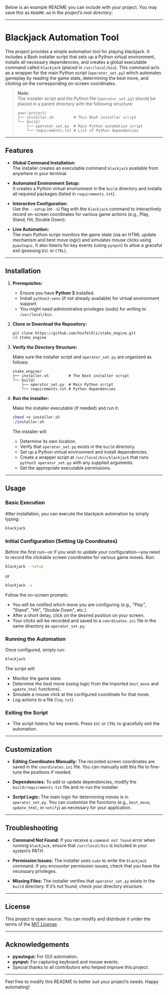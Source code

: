 Below is an example README you can include with your project. You may save this as `README.md` in the project’s root directory:

---

# Blackjack Automation Tool

This project provides a simple automation tool for playing blackjack. It includes a Bash installer script that sets up a Python virtual environment, installs all necessary dependencies, and creates a global executable command called `blackjack` (placed in `/usr/local/bin`). This command acts as a wrapper for the main Python script (`operator_set.py`) which automates gameplay by reading the game state, determining the best move, and clicking on the corresponding on-screen coordinates.

> **Note:**  
> The installer script and the Python file (`operator_set.py`) should be placed in a parent directory with the following structure:
> 
> ```
> your-project/
> ├── installer.sh         # This Bash installer script
> └── build/
>     ├── operator_set.py  # Main Python automation script
>     └── requirements.txt # List of Python dependencies
> ```

---

## Features

- **Global Command Installation:**  
  The installer creates an executable command `blackjack` available from anywhere in your terminal.

- **Automated Environment Setup:**  
  It creates a Python virtual environment in the `build` directory and installs all required packages (listed in `requirements.txt`).

- **Interactive Configuration:**  
  Use the `--setup` (or `-s`) flag with the `blackjack` command to interactively record on-screen coordinates for various game actions (e.g., Play, Stand, Hit, Double Down).

- **Live Automation:**  
  The main Python script monitors the game state (via an HTML update mechanism and best move logic) and simulates mouse clicks using `pyautogui`. It also listens for key events (using `pynput`) to allow a graceful exit (pressing `ESC` or `CTRL`).

---

## Installation

1. **Prerequisites:**
   - Ensure you have **Python 3** installed.
   - Install `python3-venv` (if not already available) for virtual environment support.
   - You might need administrative privileges (sudo) for writing to `/usr/local/bin`.

2. **Clone or Download the Repository:**

   ```bash
   git clone https://github.com/hosfeldli/stake_engine.git
   cd stake_engine
   ```

3. **Verify the Directory Structure:**

   Make sure the installer script and `operator_set.py` are organized as follows:

   ```
   stake_engine/
   ├── installer.sh         # The Bash installer script
   └── build/
       ├── operator_set.py  # Main Python script
       └── requirements.txt # Python dependencies
   ```

4. **Run the Installer:**

   Make the installer executable (if needed) and run it:

   ```bash
   chmod +x installer.sh
   ./installer.sh
   ```

   The installer will:
   - Determine its own location.
   - Verify that `operator_set.py` exists in the `build` directory.
   - Set up a Python virtual environment and install dependencies.
   - Create a wrapper script at `/usr/local/bin/blackjack` that runs `python3 operator_set.py` with any supplied arguments.
   - Set the appropriate executable permissions.

---

## Usage

### Basic Execution

After installation, you can execute the blackjack automation by simply typing:

```bash
blackjack
```

### Initial Configuration (Setting Up Coordinates)

Before the first run—or if you wish to update your configuration—you need to record the clickable screen coordinates for various game moves. Run:

```bash
blackjack --setup
```
or
```bash
blackjack -s
```

Follow the on-screen prompts:
- You will be notified which move you are configuring (e.g., "Play", "Stand", "Hit", "Double Down", etc.).
- After a short delay, click on the desired position on your screen.
- Your clicks will be recorded and saved to a `coordinates.ini` file in the same directory as `operator_set.py`.

### Running the Automation

Once configured, simply run:

```bash
blackjack
```

The script will:
- Monitor the game state.
- Determine the best move (using logic from the imported `best_move` and `update_html` functions).
- Simulate a mouse click at the configured coordinate for that move.
- Log actions to a file (`log.txt`).

### Exiting the Script

- The script listens for key events. Press `ESC` or `CTRL` to gracefully exit the automation.

---

## Customization

- **Editing Coordinates Manually:**
  The recorded screen coordinates are saved in the `coordinates.ini` file. You can manually edit this file to fine-tune the positions if needed.

- **Dependencies:**
  To add or update dependencies, modify the `build/requirements.txt` file and re-run the installer.

- **Script Logic:**
  The main logic for determining moves is in `operator_set.py`. You can customize the functions (e.g., `best_move`, `update_html`, or `notify`) as necessary for your application.

---

## Troubleshooting

- **Command Not Found:**
  If you receive a `command not found` error when running `blackjack`, ensure that `/usr/local/bin` is included in your system’s PATH.

- **Permission Issues:**
  The installer uses `sudo` to write the `blackjack` command. If you encounter permission issues, check that you have the necessary privileges.

- **Missing Files:**
  The installer verifies that `operator_set.py` exists in the `build` directory. If it’s not found, check your directory structure.

---

## License

This project is open source. You can modify and distribute it under the terms of the [MIT License](LICENSE).

---

## Acknowledgements

- **pyautogui:** For GUI automation.
- **pynput:** For capturing keyboard and mouse events.
- Special thanks to all contributors who helped improve this project.

---

Feel free to modify this README to better suit your project’s needs. Happy automating!